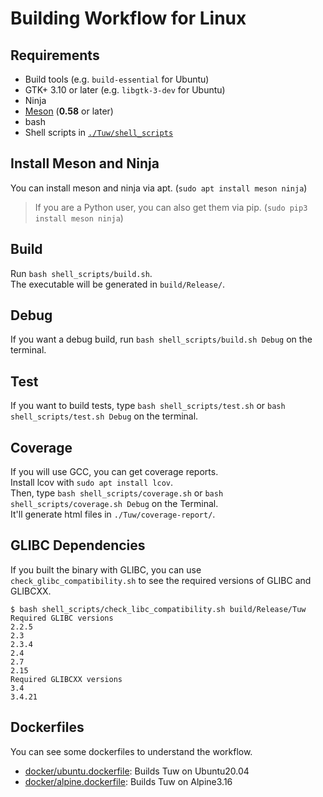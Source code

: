 # Building Workflow for Linux

## Requirements

-   Build tools (e.g. `build-essential` for Ubuntu)
-   GTK+ 3.10 or later (e.g. `libgtk-3-dev` for Ubuntu)
-   Ninja
-   [Meson](https://github.com/mesonbuild/meson) (**0.58** or later)
-   bash
-   Shell scripts in [`./Tuw/shell_scripts`](../shell_scripts)

## Install Meson and Ninja

You can install meson and ninja via apt. (`sudo apt install meson ninja`)  

> If you are a Python user, you can also get them via pip. (`sudo pip3 install meson ninja`)

## Build

Run `bash shell_scripts/build.sh`.  
The executable will be generated in `build/Release/`.  

## Debug

If you want a debug build, run `bash shell_scripts/build.sh Debug` on the terminal.  

## Test

If you want to build tests, type `bash shell_scripts/test.sh` or `bash shell_scripts/test.sh Debug` on the terminal.

## Coverage

If you will use GCC, you can get coverage reports.  
Install lcov with `sudo apt install lcov`.  
Then, type `bash shell_scripts/coverage.sh` or `bash shell_scripts/coverage.sh Debug` on the Terminal.  
It'll generate html files in `./Tuw/coverage-report/`.

## GLIBC Dependencies

If you built the binary with GLIBC, you can use `check_glibc_compatibility.sh` to see the required versions of GLIBC and GLIBCXX.  

```console
$ bash shell_scripts/check_libc_compatibility.sh build/Release/Tuw
Required GLIBC versions
2.2.5
2.3
2.3.4
2.4
2.7
2.15
Required GLIBCXX versions
3.4
3.4.21
```

## Dockerfiles

You can see some dockerfiles to understand the workflow.  

-   [docker/ubuntu.dockerfile](../docker/ubuntu.dockerfile): Builds Tuw on Ubuntu20.04  
-   [docker/alpine.dockerfile](../docker/alpine.dockerfile): Builds Tuw on Alpine3.16  
